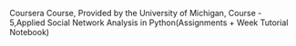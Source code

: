 Coursera Course, Provided by the University of Michigan, Course - 5,Applied Social Network Analysis in Python(Assignments + Week Tutorial Notebook)

